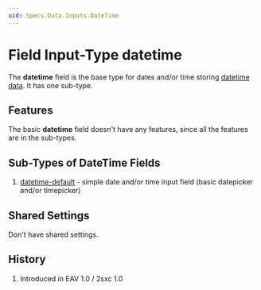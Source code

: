 ```yaml
---
uid: Specs.Data.Inputs.DateTime
---
```

# Field Input-Type **datetime**

The **datetime** field is the base type for dates and/or time storing [datetime data](xref:Specs.Data.Values.DateTime). It has one sub-type.

## Features 
The basic **datetime** field doesn't have any features, since all the features are in the sub-types. 

## Sub-Types of DateTime Fields

1. [datetime-default](xref:Specs.Data.Inputs.DateTime-Default) - simple date and/or time input field (basic datepicker and/or timepicker)

## Shared Settings
Don't have shared settings.

## History

1. Introduced in EAV 1.0 / 2sxc 1.0
